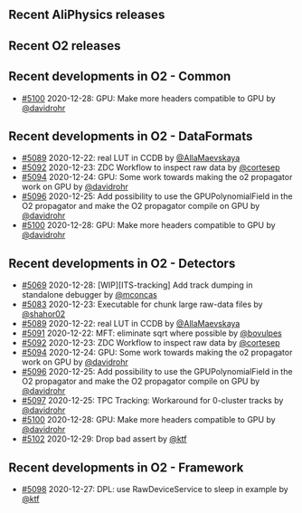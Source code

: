 ## Recent AliPhysics releases
## Recent O2 releases
## Recent developments in O2 - Common
- [#5100](https://github.com/AliceO2Group/AliceO2/pull/5100) 2020-12-28: GPU: Make more headers compatible to GPU by [@davidrohr](https://github.com/davidrohr)
## Recent developments in O2 - DataFormats
- [#5089](https://github.com/AliceO2Group/AliceO2/pull/5089) 2020-12-22: real LUT in CCDB by [@AllaMaevskaya](https://github.com/AllaMaevskaya)
- [#5092](https://github.com/AliceO2Group/AliceO2/pull/5092) 2020-12-23: ZDC Workflow to inspect raw data by [@cortesep](https://github.com/cortesep)
- [#5094](https://github.com/AliceO2Group/AliceO2/pull/5094) 2020-12-24: GPU: Some work towards making the o2 propagator work on GPU by [@davidrohr](https://github.com/davidrohr)
- [#5096](https://github.com/AliceO2Group/AliceO2/pull/5096) 2020-12-25: Add possibility to use the GPUPolynomialField in the O2 propagator and make the O2 propagator compile on GPU by [@davidrohr](https://github.com/davidrohr)
- [#5100](https://github.com/AliceO2Group/AliceO2/pull/5100) 2020-12-28: GPU: Make more headers compatible to GPU by [@davidrohr](https://github.com/davidrohr)
## Recent developments in O2 - Detectors
- [#5069](https://github.com/AliceO2Group/AliceO2/pull/5069) 2020-12-28: [WIP][ITS-tracking] Add track dumping in standalone debugger by [@mconcas](https://github.com/mconcas)
- [#5083](https://github.com/AliceO2Group/AliceO2/pull/5083) 2020-12-23: Executable for chunk large raw-data files by [@shahor02](https://github.com/shahor02)
- [#5089](https://github.com/AliceO2Group/AliceO2/pull/5089) 2020-12-22: real LUT in CCDB by [@AllaMaevskaya](https://github.com/AllaMaevskaya)
- [#5091](https://github.com/AliceO2Group/AliceO2/pull/5091) 2020-12-22: MFT: eliminate sqrt where possible by [@bovulpes](https://github.com/bovulpes)
- [#5092](https://github.com/AliceO2Group/AliceO2/pull/5092) 2020-12-23: ZDC Workflow to inspect raw data by [@cortesep](https://github.com/cortesep)
- [#5094](https://github.com/AliceO2Group/AliceO2/pull/5094) 2020-12-24: GPU: Some work towards making the o2 propagator work on GPU by [@davidrohr](https://github.com/davidrohr)
- [#5096](https://github.com/AliceO2Group/AliceO2/pull/5096) 2020-12-25: Add possibility to use the GPUPolynomialField in the O2 propagator and make the O2 propagator compile on GPU by [@davidrohr](https://github.com/davidrohr)
- [#5097](https://github.com/AliceO2Group/AliceO2/pull/5097) 2020-12-25: TPC Tracking: Workaround for 0-cluster tracks by [@davidrohr](https://github.com/davidrohr)
- [#5100](https://github.com/AliceO2Group/AliceO2/pull/5100) 2020-12-28: GPU: Make more headers compatible to GPU by [@davidrohr](https://github.com/davidrohr)
- [#5102](https://github.com/AliceO2Group/AliceO2/pull/5102) 2020-12-29: Drop bad assert by [@ktf](https://github.com/ktf)
## Recent developments in O2 - Framework
- [#5098](https://github.com/AliceO2Group/AliceO2/pull/5098) 2020-12-27: DPL: use RawDeviceService to sleep in example by [@ktf](https://github.com/ktf)
